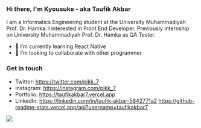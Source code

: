 ### Hi there, I'm Kyousuke - aka Taufik Akbar
I am a Informatics Engineering student at the University Muhammadiyah Prof. Dr. Hamka. I interested in Front End Developer. Previously internship on University Muhammadiyah Prof. Dr. Hamka as QA Tester. 


- 🌱 I’m currently learning React Native
- 👯 I’m looking to collaborate with other programmer

### Get in touch
- Twitter: https://twitter.com/pikk_7
- Instagram: https://instagram.com/pikk_7
- Portfolio: https://taufikakbar7.vercel.app
- LinkedIn: https://linkedin.com/in/taufik-akbar-5842771a2
https://github-readme-stats.vercel.app/api?username=taufikakbar7

<img align="center" src="https://github-readme-stats.vercel.app/api/top-langs/?username=taufikakbar7&theme=tokyonight" />

